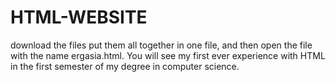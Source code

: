 # HTML-WEBSITE

download the files put them all together in one file, and then open the file with the name ergasia.html.
You will see my first ever experience with HTML in the first semester of my degree in computer science.

